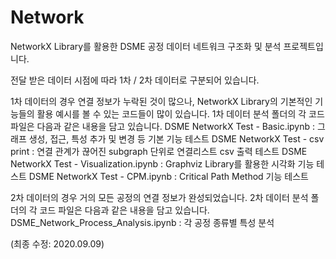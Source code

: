 # Network
NetworkX Library를 활용한 DSME 공정 데이터 네트워크 구조화 및 분석 프로젝트입니다.

전달 받은 데이터 시점에 따라 1차 / 2차 데이터로 구분되어 있습니다.

1차 데이터의 경우 연결 정보가 누락된 것이 많으나, NetworkX Library의 기본적인 기능들의 활용 예시를 볼 수 있는 코드들이 많이 있습니다.
1차 데이터 분석 폴더의 각 코드파일은 다음과 같은 내용을 담고 있습니다.
  DSME NetworkX Test - Basic.ipynb : 그래프 생성, 접근, 특성 추가 및 변경 등 기본 기능 테스트
  DSME NetworkX Test - csv print : 연결 관계가 끊어진 subgraph 단위로 연결리스트 csv 출력 테스트
  DSME NetworkX Test - Visualization.ipynb : Graphviz Library를 활용한 시각화 기능 테스트
  DSME NetworkX Test - CPM.ipynb : Critical Path Method 기능 테스트

2차 데이터의 경우 거의 모든 공정의 연결 정보가 완성되었습니다.
2차 데이터 분석 폴더의 각 코드 파일은 다음과 같은 내용을 담고 있습니다.
  DSME_Network_Process_Analysis.ipynb : 각 공정 종류별 특성 분석

(최종 수정: 2020.09.09)
